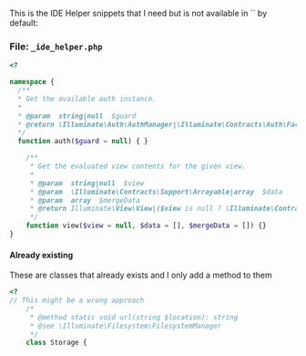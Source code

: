 This is the IDE Helper snippets that I need but is not available in `` by default:

### File: `_ide_helper.php`

```php
<?

namespace {
  /**
  * Get the available auth instance.
  *
  * @param  string|null  $guard
  * @return \Illuminate\Auth\AuthManager|\Illuminate\Contracts\Auth\Factory|\Illuminate\Contracts\Auth\Guard|\Illuminate\Contracts\Auth\StatefulGuard
  */
  function auth($guard = null) { }

    /**
     * Get the evaluated view contents for the given view.
     *
     * @param  string|null  $view
     * @param  \Illuminate\Contracts\Support\Arrayable|array  $data
     * @param  array  $mergeData
     * @return Illuminate\View\View|($view is null ? \Illuminate\Contracts\View\Factory : \Illuminate\Contracts\View\View)
     */
    function view($view = null, $data = [], $mergeData = []) {}
}
```

#### Already existing

These are classes that already exists and I only add a method to them

```php
<?
// This might be a wrong approach
    /*
     * @method static void url(string $location): string
     * @see \Illuminate\Filesystem\FilesystemManager
     */
    class Storage {
```
